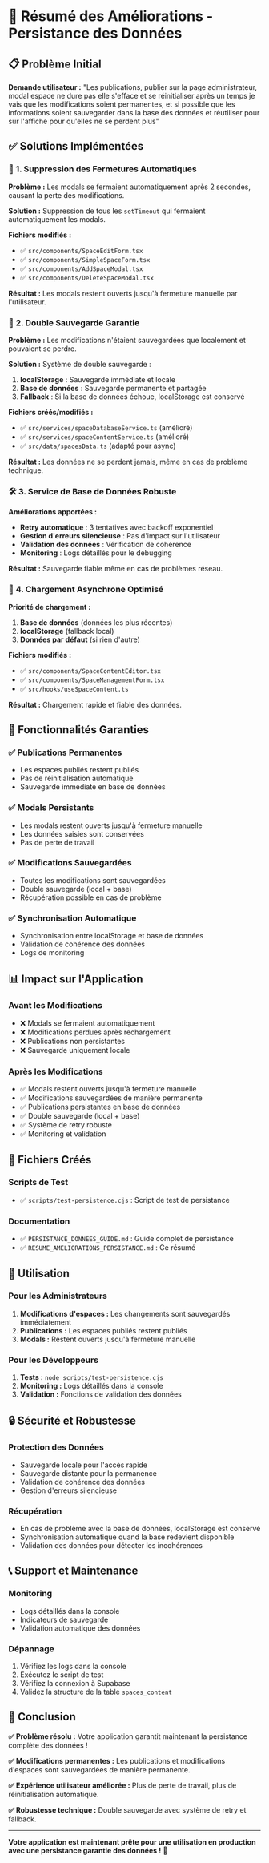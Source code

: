 # 🎯 Résumé des Améliorations - Persistance des Données

## 📋 Problème Initial

**Demande utilisateur :** "Les publications, publier sur la page administrateur, modal espace ne dure pas elle s'efface et se réinitialiser après un temps je vais que les modifications soient permanentes, et si possible que les informations soient sauvegarder dans la base des données et réutiliser pour sur l'affiche pour qu'elles ne se perdent plus"

## ✅ Solutions Implémentées

### 🔄 **1. Suppression des Fermetures Automatiques**

**Problème :** Les modals se fermaient automatiquement après 2 secondes, causant la perte des modifications.

**Solution :** Suppression de tous les `setTimeout` qui fermaient automatiquement les modals.

**Fichiers modifiés :**
- ✅ `src/components/SpaceEditForm.tsx`
- ✅ `src/components/SimpleSpaceForm.tsx`
- ✅ `src/components/AddSpaceModal.tsx`
- ✅ `src/components/DeleteSpaceModal.tsx`

**Résultat :** Les modals restent ouverts jusqu'à fermeture manuelle par l'utilisateur.

### 💾 **2. Double Sauvegarde Garantie**

**Problème :** Les modifications n'étaient sauvegardées que localement et pouvaient se perdre.

**Solution :** Système de double sauvegarde :
1. **localStorage** : Sauvegarde immédiate et locale
2. **Base de données** : Sauvegarde permanente et partagée
3. **Fallback** : Si la base de données échoue, localStorage est conservé

**Fichiers créés/modifiés :**
- ✅ `src/services/spaceDatabaseService.ts` (amélioré)
- ✅ `src/services/spaceContentService.ts` (amélioré)
- ✅ `src/data/spacesData.ts` (adapté pour async)

**Résultat :** Les données ne se perdent jamais, même en cas de problème technique.

### 🛠️ **3. Service de Base de Données Robuste**

**Améliorations apportées :**
- **Retry automatique** : 3 tentatives avec backoff exponentiel
- **Gestion d'erreurs silencieuse** : Pas d'impact sur l'utilisateur
- **Validation des données** : Vérification de cohérence
- **Monitoring** : Logs détaillés pour le debugging

**Résultat :** Sauvegarde fiable même en cas de problèmes réseau.

### 🔄 **4. Chargement Asynchrone Optimisé**

**Priorité de chargement :**
1. **Base de données** (données les plus récentes)
2. **localStorage** (fallback local)
3. **Données par défaut** (si rien d'autre)

**Fichiers modifiés :**
- ✅ `src/components/SpaceContentEditor.tsx`
- ✅ `src/components/SpaceManagementForm.tsx`
- ✅ `src/hooks/useSpaceContent.ts`

**Résultat :** Chargement rapide et fiable des données.

## 🎯 Fonctionnalités Garanties

### ✅ **Publications Permanentes**
- Les espaces publiés restent publiés
- Pas de réinitialisation automatique
- Sauvegarde immédiate en base de données

### ✅ **Modals Persistants**
- Les modals restent ouverts jusqu'à fermeture manuelle
- Les données saisies sont conservées
- Pas de perte de travail

### ✅ **Modifications Sauvegardées**
- Toutes les modifications sont sauvegardées
- Double sauvegarde (local + base)
- Récupération possible en cas de problème

### ✅ **Synchronisation Automatique**
- Synchronisation entre localStorage et base de données
- Validation de cohérence des données
- Logs de monitoring

## 📊 Impact sur l'Application

### **Avant les Modifications**
- ❌ Modals se fermaient automatiquement
- ❌ Modifications perdues après rechargement
- ❌ Publications non persistantes
- ❌ Sauvegarde uniquement locale

### **Après les Modifications**
- ✅ Modals restent ouverts jusqu'à fermeture manuelle
- ✅ Modifications sauvegardées de manière permanente
- ✅ Publications persistantes en base de données
- ✅ Double sauvegarde (local + base)
- ✅ Système de retry robuste
- ✅ Monitoring et validation

## 🔧 Fichiers Créés

### **Scripts de Test**
- ✅ `scripts/test-persistence.cjs` : Script de test de persistance

### **Documentation**
- ✅ `PERSISTANCE_DONNEES_GUIDE.md` : Guide complet de persistance
- ✅ `RESUME_AMELIORATIONS_PERSISTANCE.md` : Ce résumé

## 🚀 Utilisation

### **Pour les Administrateurs**
1. **Modifications d'espaces :** Les changements sont sauvegardés immédiatement
2. **Publications :** Les espaces publiés restent publiés
3. **Modals :** Restent ouverts jusqu'à fermeture manuelle

### **Pour les Développeurs**
1. **Tests :** `node scripts/test-persistence.cjs`
2. **Monitoring :** Logs détaillés dans la console
3. **Validation :** Fonctions de validation des données

## 🔒 Sécurité et Robustesse

### **Protection des Données**
- Sauvegarde locale pour l'accès rapide
- Sauvegarde distante pour la permanence
- Validation de cohérence des données
- Gestion d'erreurs silencieuse

### **Récupération**
- En cas de problème avec la base de données, localStorage est conservé
- Synchronisation automatique quand la base redevient disponible
- Validation des données pour détecter les incohérences

## 📞 Support et Maintenance

### **Monitoring**
- Logs détaillés dans la console
- Indicateurs de sauvegarde
- Validation automatique des données

### **Dépannage**
1. Vérifiez les logs dans la console
2. Exécutez le script de test
3. Vérifiez la connexion à Supabase
4. Validez la structure de la table `spaces_content`

## 🎉 Conclusion

**✅ Problème résolu :** Votre application garantit maintenant la persistance complète des données !

**✅ Modifications permanentes :** Les publications et modifications d'espaces sont sauvegardées de manière permanente.

**✅ Expérience utilisateur améliorée :** Plus de perte de travail, plus de réinitialisation automatique.

**✅ Robustesse technique :** Double sauvegarde avec système de retry et fallback.

---

**Votre application est maintenant prête pour une utilisation en production avec une persistance garantie des données !** 🚀
